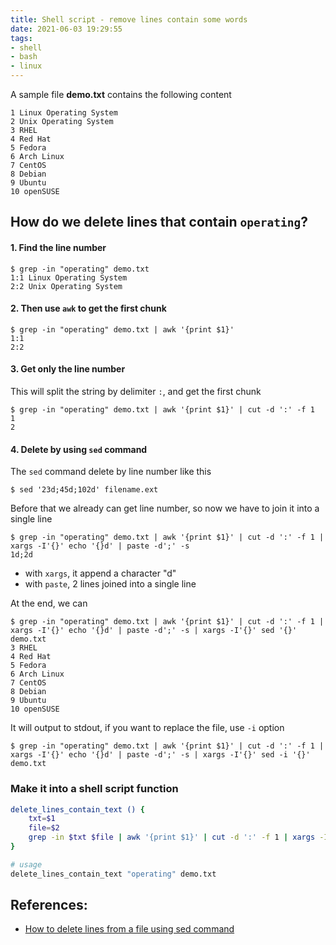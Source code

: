 ```yaml
---
title: Shell script - remove lines contain some words
date: 2021-06-03 19:29:55
tags:
- shell
- bash
- linux
---
```


A sample file **demo.txt** contains the following content

```
1 Linux Operating System
2 Unix Operating System
3 RHEL
4 Red Hat
5 Fedora
6 Arch Linux
7 CentOS
8 Debian
9 Ubuntu
10 openSUSE
```

## How do we delete lines that contain `operating`?

#### 1. Find the line number

```
$ grep -in "operating" demo.txt
1:1 Linux Operating System
2:2 Unix Operating System
```

#### 2. Then use `awk` to get the first chunk

```
$ grep -in "operating" demo.txt | awk '{print $1}'
1:1
2:2
```

#### 3. Get only the line number

This will split the string by delimiter `:`, and get the first chunk

```
$ grep -in "operating" demo.txt | awk '{print $1}' | cut -d ':' -f 1
1
2
```

#### 4. Delete by using `sed` command

The `sed` command delete by line number like this

```
$ sed '23d;45d;102d' filename.ext
```

Before that we already can get line number, so now we have to join it into a single line

```
$ grep -in "operating" demo.txt | awk '{print $1}' | cut -d ':' -f 1 | xargs -I'{}' echo '{}d' | paste -d';' -s
1d;2d
```

- with `xargs`, it append a character "d"
- with `paste`, 2 lines joined into a single line

At the end, we can

```
$ grep -in "operating" demo.txt | awk '{print $1}' | cut -d ':' -f 1 | xargs -I'{}' echo '{}d' | paste -d';' -s | xargs -I'{}' sed '{}' demo.txt
3 RHEL
4 Red Hat
5 Fedora
6 Arch Linux
7 CentOS
8 Debian
9 Ubuntu
10 openSUSE
```

It will output to stdout, if you want to replace the file, use `-i` option

```
$ grep -in "operating" demo.txt | awk '{print $1}' | cut -d ':' -f 1 | xargs -I'{}' echo '{}d' | paste -d';' -s | xargs -I'{}' sed -i '{}' demo.txt
```

### Make it into a shell script function

```sh
delete_lines_contain_text () {
    txt=$1
    file=$2
    grep -in $txt $file | awk '{print $1}' | cut -d ':' -f 1 | xargs -I'{}' echo '{}d' | paste -d';' -s | xargs -I'{}' sed -i '{}' $file
}

# usage
delete_lines_contain_text "operating" demo.txt
```

## References:

- [How to delete lines from a file using sed command](https://www.2daygeek.com/linux-remove-delete-lines-in-file-sed-command/)
